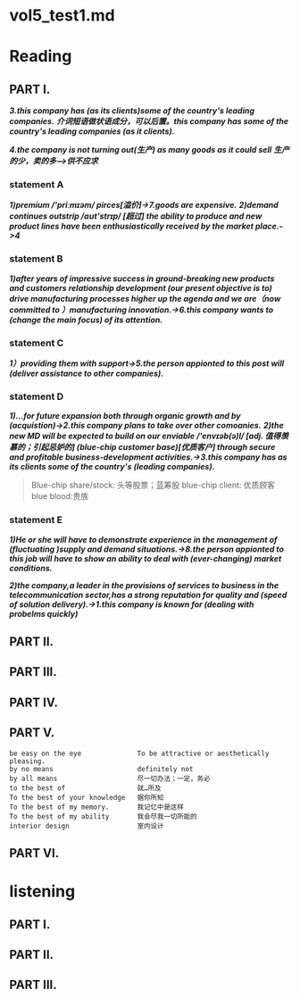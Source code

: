 # vol5_test1.md
# Reading
## PART I.
***3.this company has (as its clients)some of the country's leading companies.***
***介词短语做状语成分，可以后置。this company has some of the country's leading companies (as it clients).***

***4.the company is not turning out(生产) as many goods as it could sell*** 
***生产的少，卖的多——>供不应求***

### statement A
***1)premium /'priːmɪəm/ pirces[溢价]->7.goods are expensive.***
***2)demand continues outstrip /aʊt'strɪp/ [超过] the ability to produce and new product lines have been enthusiastically received by the market place.->4***

### statement B
***1)after years of impressive success in ground-breaking new products and customers relationship development (our present objective is to) drive manufacturing processes higher up the agenda and we are（now committed to ）manufacturing innovation.->6.this company wants to (change the main focus) of its attention.*** 

### statement C
***1）providing them with support->5.the person appionted to this post will (deliver assistance to other companies).***

### statement D
***1)...for future expansion both through organic growth and by (acquistion)->2.this company plans to take over other comoanies.***
***2)the new MD will be expected to build on our enviable /'envɪəb(ə)l/ [adj. 值得羡慕的；引起忌妒的]  (blue-chip customer base)[优质客户] through secure and profitable business-development activities.->3.this company has as its clients some of the country's (leading companies).***

> Blue-chip share/stock: 头等股票；蓝筹股
  blue-chip client: 优质顾客
  blue blood:贵族

### statement E
***1)He or she will have to demonstrate experience in the management of (fluctuating )supply and demand situations.->8.the person appionted to this job will have to show an ability to deal with (ever-changing) market conditions.***

***2)the company,a leader in the provisions of services to business in the telecommunication sector,has a strong reputation for quality and (speed of solution delivery).->1.this company is known for (dealing with probelms quickly)***

## PART II.



## PART III.



## PART IV.



## PART V.
    be easy on the eye              To be attractive or aesthetically pleasing.
    by no means                     definitely not
    by all means                    尽一切办法；一定，务必
    to the best of                  就…所及
    To the best of your knowledge   据你所知
    To the best of my memory.       我记忆中是这样
    To the best of my ability       我会尽我一切所能的
    interior design                 室内设计
    

## PART VI.



# listening
## PART I.


## PART II.


## PART III.





















